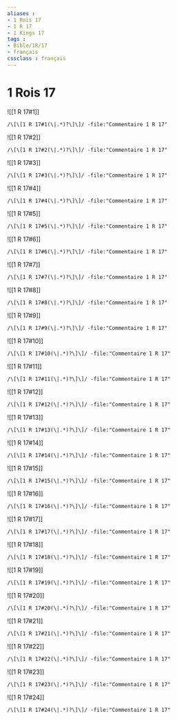 ```yaml
---
aliases : 
- 1 Rois 17
- 1 R 17
- 1 Kings 17
tags : 
- Bible/1R/17
- français
cssclass : français
---
```


# 1 Rois 17

![[1 R 17#1]]

```query
/\[\[1 R 17#1(\|.*)?\]\]/ -file:"Commentaire 1 R 17"
```

![[1 R 17#2]]

```query
/\[\[1 R 17#2(\|.*)?\]\]/ -file:"Commentaire 1 R 17"
```

![[1 R 17#3]]

```query
/\[\[1 R 17#3(\|.*)?\]\]/ -file:"Commentaire 1 R 17"
```

![[1 R 17#4]]

```query
/\[\[1 R 17#4(\|.*)?\]\]/ -file:"Commentaire 1 R 17"
```

![[1 R 17#5]]

```query
/\[\[1 R 17#5(\|.*)?\]\]/ -file:"Commentaire 1 R 17"
```

![[1 R 17#6]]

```query
/\[\[1 R 17#6(\|.*)?\]\]/ -file:"Commentaire 1 R 17"
```

![[1 R 17#7]]

```query
/\[\[1 R 17#7(\|.*)?\]\]/ -file:"Commentaire 1 R 17"
```

![[1 R 17#8]]

```query
/\[\[1 R 17#8(\|.*)?\]\]/ -file:"Commentaire 1 R 17"
```

![[1 R 17#9]]

```query
/\[\[1 R 17#9(\|.*)?\]\]/ -file:"Commentaire 1 R 17"
```

![[1 R 17#10]]

```query
/\[\[1 R 17#10(\|.*)?\]\]/ -file:"Commentaire 1 R 17"
```

![[1 R 17#11]]

```query
/\[\[1 R 17#11(\|.*)?\]\]/ -file:"Commentaire 1 R 17"
```

![[1 R 17#12]]

```query
/\[\[1 R 17#12(\|.*)?\]\]/ -file:"Commentaire 1 R 17"
```

![[1 R 17#13]]

```query
/\[\[1 R 17#13(\|.*)?\]\]/ -file:"Commentaire 1 R 17"
```

![[1 R 17#14]]

```query
/\[\[1 R 17#14(\|.*)?\]\]/ -file:"Commentaire 1 R 17"
```

![[1 R 17#15]]

```query
/\[\[1 R 17#15(\|.*)?\]\]/ -file:"Commentaire 1 R 17"
```

![[1 R 17#16]]

```query
/\[\[1 R 17#16(\|.*)?\]\]/ -file:"Commentaire 1 R 17"
```

![[1 R 17#17]]

```query
/\[\[1 R 17#17(\|.*)?\]\]/ -file:"Commentaire 1 R 17"
```

![[1 R 17#18]]

```query
/\[\[1 R 17#18(\|.*)?\]\]/ -file:"Commentaire 1 R 17"
```

![[1 R 17#19]]

```query
/\[\[1 R 17#19(\|.*)?\]\]/ -file:"Commentaire 1 R 17"
```

![[1 R 17#20]]

```query
/\[\[1 R 17#20(\|.*)?\]\]/ -file:"Commentaire 1 R 17"
```

![[1 R 17#21]]

```query
/\[\[1 R 17#21(\|.*)?\]\]/ -file:"Commentaire 1 R 17"
```

![[1 R 17#22]]

```query
/\[\[1 R 17#22(\|.*)?\]\]/ -file:"Commentaire 1 R 17"
```

![[1 R 17#23]]

```query
/\[\[1 R 17#23(\|.*)?\]\]/ -file:"Commentaire 1 R 17"
```

![[1 R 17#24]]

```query
/\[\[1 R 17#24(\|.*)?\]\]/ -file:"Commentaire 1 R 17"
```

